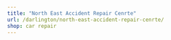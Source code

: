 ```yaml
---
title: "North East Accident Repair Cenrte"
url: /darlington/north-east-accident-repair-cenrte/
shop: car repair
---
```

